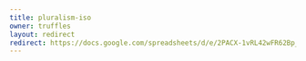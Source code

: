 ```yaml
---
title: pluralism-iso
owner: truffles
layout: redirect
redirect: https://docs.google.com/spreadsheets/d/e/2PACX-1vRL42wFR62Bp_1l8905iPX7n71a1h1HlmZdTJZPcEcgL0oTPiQmmxNOYnA9wPqD0svEWk7vxMKOfd7S/pubhtml
---
```


